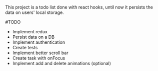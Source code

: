 This project is a todo list done with react hooks, until now it persists the data on users' local storage.

#TODO
- Implement redux
- Persist data on a DB
- Implement authentication 
- Create tests
- Implement better scroll bar
- Create task with onFocus
- Implement add and delete animations  (optional)